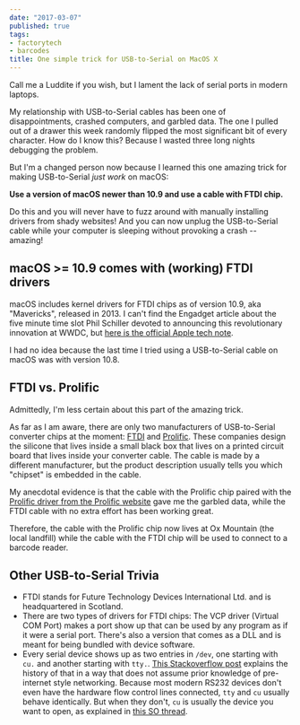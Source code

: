 ```yaml
---
date: "2017-03-07"
published: true
tags:
- factorytech
- barcodes
title: One simple trick for USB-to-Serial on MacOS X
---
```


Call me a Luddite if you wish, but I lament the lack of serial ports in modern laptops.

My relationship with USB-to-Serial cables has been one of disappointments, crashed computers, and garbled data. The one I pulled out of a drawer this week randomly flipped the most significant bit of every character. How do I know this? Because I wasted three long nights debugging the problem.

But I'm a changed person now because I learned this one amazing trick for making USB-to-Serial _just work_ on macOS:

**Use a version of macOS newer than 10.9 and use a cable with FTDI chip.**

Do this and you will never have to fuzz around with manually installing drivers from shady websites! And you can now unplug the USB-to-Serial cable while your computer is sleeping without provoking a crash -- amazing!

## macOS >= 10.9 comes with (working) FTDI drivers

macOS includes kernel drivers for FTDI chips as of version 10.9, aka "Mavericks", released in 2013. I can't find the Engadget article about the five minute time slot Phil Schiller devoted to announcing this revolutionary innovation at WWDC, but [here is the official Apple tech note](https://developer.apple.com/library/content/technotes/tn2315/_index.html).

I had no idea because the last time I tried using a USB-to-Serial cable on macOS was with version 10.8.


## FTDI vs. Prolific

Admittedly, I'm less certain about this part of the amazing trick.

As far as I am aware, there are only two manufacturers of USB-to-Serial converter chips at the moment: [FTDI](http://www.ftdichip.com/) and [Prolific](http://www.prolific.com.tw/). These companies design the silicone that lives inside a small black box that lives on a printed circuit board that lives inside your converter cable. The cable is made by a different manufacturer, but the product description usually tells you which "chipset" is embedded in the cable.

My anecdotal evidence is that the cable with the Prolific chip paired with the [Prolific driver from the Prolific website](http://www.prolific.com.tw/us/showproduct.aspx?p_id=229&pcid=41) gave me the garbled data, while the FTDI cable with no extra effort has been working great.

Therefore, the cable with the Prolific chip now lives at Ox Mountain (the local landfill) while the cable with the FTDI chip will be used to connect to a barcode reader.


## Other USB-to-Serial Trivia

* FTDI stands for Future Technology Devices International Ltd. and is headquartered in Scotland.
* There are two types of drivers for FTDI chips: The VCP driver (Virtual COM Port) makes a port show up that can be used by any program as if it were a serial port. There's also a version that comes as a DLL and is meant for being bundled with device software.
* Every serial device shows up as two entries in `/dev`, one starting with `cu.` and another starting with `tty.`. [This Stackoverflow post](http://stackoverflow.com/questions/8632586/macos-whats-the-difference-between-dev-tty-and-dev-cu) explains the history of that in a way that does not assume prior knowledge of pre-internet style networking. Because most modern RS232 devices don't even have the hardware flow control lines connected, `tty` and `cu` usually behave identically. But when they don't, `cu` is usually the device you want to open, as explained in [this SO thread](http://stackoverflow.com/questions/26498582/opening-a-serial-port-on-os-x-hangs-forever-without-o-nonblock-flag).

